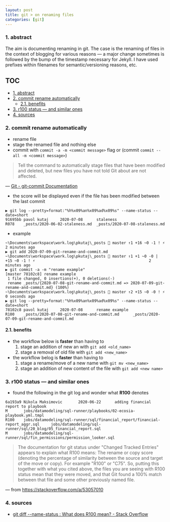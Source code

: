 ```yaml
---
layout: post
title: git > on renaming files
categories: [git]
---
```

### 1. abstract
The aim is documenting renaming in git. The case is the renaming of files in the context of blogging for various reasons — a major change sometimes is followed by the bump of the timestamp necessary for Jekyll. I have used prefixes within filenames for semantic/versioning reasons, etc.

## TOC
<!-- TOC -->

- [1. abstract](#1-abstract)
- [2. commit rename automatically](#2-commit-rename-automatically)
    - [2.1. benefits](#21-benefits)
- [3. r100 status — and similar ones](#3-r100-status--and-similar-ones)
- [4. sources](#4-sources)

<!-- /TOC -->


### 2. commit rename automatically
* rename file
* stage the renamed file and nothing else
* commit with `commit -a -m <commit message>` flag or (commit `commit --all -m <commit message>`)

> Tell the command to automatically stage files that have been modified and deleted, but new files you have not told Git about are not affected.

— [Git - git-commit Documentation](https://git-scm.com/docs/git-commit#Documentation/git-commit.txt--a)

* the score will be displayed even if the file has been modified between the last commit

```
▶ git log --pretty=format:"%h%x09%an%x09%ad%x09%s" --name-status --date=short
91695bb pavol kutaj     2020-07-08      staleness
R078    _posts/2020-06-02-staleness.md  _posts/2020-07-08-staleness.md
```
* example

```
~\Documents\workspace\work.log\pkutaj\_posts  master ↑1 +16 ~0 -1 ! ⚡                                                             2 minutes ago
▶ git add 2020-07-09-git-rename-and-commit.md
~\Documents\workspace\work.log\pkutaj\_posts  master ↑1 +1 ~0 -0 | +15 ~0 -1 ! ⚡                                                  2 minutes ago
▶ git commit -a -m "rename example"
[master 78102c8] rename example
 1 file changed, 0 insertions(+), 0 deletions(-)
 rename _posts/{2020-07-08-git-rename-and-commit.md => 2020-07-09-git-rename-and-commit.md} (100%)
~\Documents\workspace\work.log\pkutaj\_posts  master ↑2 +15 ~0 -0 ! ⚡                                                             0 seconds ago
▶ git log --pretty=format:"%h%x09%an%x09%ad%x09%s" --name-status --date=short
78102c8 pavol kutaj     2020-07-08      rename example                                                                                            R100    _posts/2020-07-08-git-rename-and-commit.md      _posts/2020-07-09-git-rename-and-commit.md
```

#### 2.1. benefits
* the workflow below is **faster** than having to 
    1. stage an addition of new an with `git add <old_name>`
    2. stage a removal of old file with `git add <new_name>`
* the workflow belog is **faster** than having to
    1. stage a rename/move of a new name with `git mv <new_name>`
    2. stage an addition of new content of the file with `git add <new name>`
    
### 3. r100 status — and similar ones
* found the following in the git log and wonder what **R100** denotes

```
6a193a9 Nikola Maksimovic       2020-06-22      adding financial report to playbook
M       jobs/datamodeling/sql-runner/playbooks/02-ecosia-playbook.yml.tmpl
R100    jobs/datamodeling/sql-runner/sql/financial_report/financial-report_aggr.sql     jobs/datamodeling/sql-runner/sql/20_blog/05_financial_report.sql
M       jobs/datamodeling/sql-runner/sql/fin_permissions/permission_looker.sql
```

> The documentation for git status under "Changed Tracked Entries" appears to explain what R100 means: <X><score> The rename or copy score (denoting the percentage of similarity between the source and target of the move or copy). For example "R100" or "C75". So, putting this together with what you cited above, the files you are seeing with R100 status mean that they were moved, and that Git found a 100% match between that file and some other previously named file.

— from <https://stackoverflow.com/a/53057010>

### 4. sources
* [git diff --name-status : What does R100 mean? - Stack Overflow](https://stackoverflow.com/questions/53056942/git-diff-name-status-what-does-r100-mean)